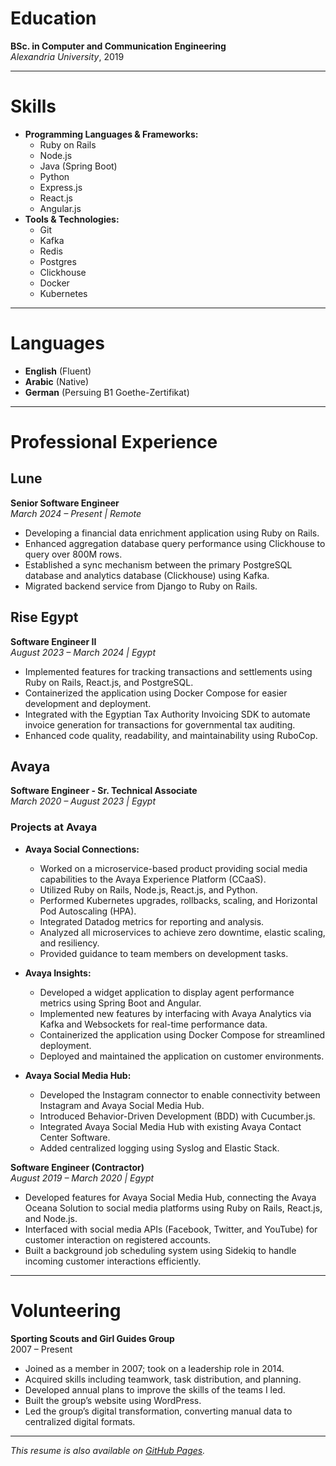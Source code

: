 # Education
**BSc. in Computer and Communication Engineering**  
*Alexandria University*, 2019

---

# Skills
- **Programming Languages & Frameworks:** 
    - Ruby on Rails
    - Node.js
    - Java (Spring Boot)
    - Python
    - Express.js
    - React.js
    - Angular.js
- **Tools & Technologies:** 
    - Git
    - Kafka
    - Redis
    - Postgres
    - Clickhouse
    - Docker
    - Kubernetes

---

# Languages
- **English** (Fluent)
- **Arabic** (Native)
- **German** (Persuing B1 Goethe-Zertifikat)

---

# Professional Experience

## Lune
**Senior Software Engineer**  
*March 2024 – Present | Remote*  
- Developing a financial data enrichment application using Ruby on Rails.
- Enhanced aggregation database query performance using Clickhouse to query over 800M rows.
- Established a sync mechanism between the primary PostgreSQL database and analytics database (Clickhouse) using Kafka.
- Migrated backend service from Django to Ruby on Rails.

## Rise Egypt
**Software Engineer II**  
*August 2023 – March 2024 | Egypt*  
- Implemented features for tracking transactions and settlements using Ruby on Rails, React.js, and PostgreSQL.
- Containerized the application using Docker Compose for easier development and deployment.
- Integrated with the Egyptian Tax Authority Invoicing SDK to automate invoice generation for transactions for governmental tax auditing.
- Enhanced code quality, readability, and maintainability using RuboCop.

## Avaya
**Software Engineer - Sr. Technical Associate**  
*March 2020 – August 2023 | Egypt*  

### Projects at Avaya
- **Avaya Social Connections:**  
    - Worked on a microservice-based product providing social media capabilities to the Avaya Experience Platform (CCaaS).
    - Utilized Ruby on Rails, Node.js, React.js, and Python.
    - Performed Kubernetes upgrades, rollbacks, scaling, and Horizontal Pod Autoscaling (HPA).
    - Integrated Datadog metrics for reporting and analysis.
    - Analyzed all microservices to achieve zero downtime, elastic scaling, and resiliency.
    - Provided guidance to team members on development tasks.

- **Avaya Insights:**  
    - Developed a widget application to display agent performance metrics using Spring Boot and Angular.
    - Implemented new features by interfacing with Avaya Analytics via Kafka and Websockets for real-time performance data.
    - Containerized the application using Docker Compose for streamlined deployment.
    - Deployed and maintained the application on customer environments.

- **Avaya Social Media Hub:**  
    - Developed the Instagram connector to enable connectivity between Instagram and Avaya Social Media Hub.
    - Introduced Behavior-Driven Development (BDD) with Cucumber.js.
    - Integrated Avaya Social Media Hub with existing Avaya Contact Center Software.
    - Added centralized logging using Syslog and Elastic Stack.

**Software Engineer (Contractor)**  
*August 2019 – March 2020 | Egypt*  
- Developed features for Avaya Social Media Hub, connecting the Avaya Oceana Solution to social media platforms using Ruby on Rails, React.js, and Node.js.
- Interfaced with social media APIs (Facebook, Twitter, and YouTube) for customer interaction on registered accounts.
- Built a background job scheduling system using Sidekiq to handle incoming customer interactions efficiently.

---

# Volunteering
**Sporting Scouts and Girl Guides Group**  
2007 – Present  
- Joined as a member in 2007; took on a leadership role in 2014.
- Acquired skills including teamwork, task distribution, and planning.
- Developed annual plans to improve the skills of the teams I led.
- Built the group’s website using WordPress.
- Led the group’s digital transformation, converting manual data to centralized digital formats.

---

*This resume is also available on [GitHub Pages](https://github.com/kareemhossam).*
